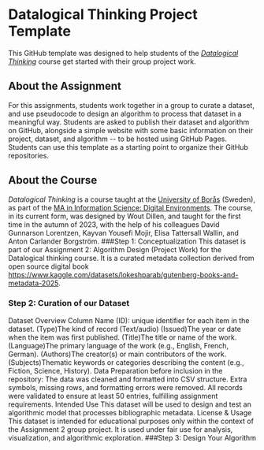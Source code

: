 # Datalogical Thinking Project Template
This GitHub template was designed to help students of the [*Datalogical Thinking*](https://www.hb.se/globalassets/global/international-office/kursplaner-ischool/ht23_datalogical-thinking-c3mdt1.pdf) course get started with their group project work. 

## About the Assignment
For this assignments, students work together in a group to curate 
a dataset, and use pseudocode to design an algorithm to process that dataset in a meaningful way. Students are asked to publish their dataset and algorithm on GitHub, alongside a simple website with some basic information on their project, dataset, and algorithm -- to be hosted using GitHub Pages. Students can use this template as a starting point to organize their GitHub repositories.

## About the Course
*Datalogical Thinking* is a course taught at the [University of Borås](https://www.hb.se) (Sweden), as part of the [MA in Information Science: Digital Environments](https://www.hb.se/en/international-student/program/programmes/masters-programme-in-information-science-digital-environments/). The course, in its current form, was designed by Wout Dillen, and taught for the first time in the autumn of 2023, with the help of his colleagues David Gunnarson Lorentzen, Kayvan Yousefi Mojir, Elisa Tattersall Wallin, and Anton Carlander Borgström.
###Step 1: Conceptualization
This dataset is part of our Assignment 2: Algorithm Design (Project Work) for the Datalogical thinking course. It is a curated metadata collection derived from open source digital book https://www.kaggle.com/datasets/lokeshparab/gutenberg-books-and-metadata-2025.
### Step 2: Curation of our Dataset
Dataset Overview
Column Name 
(ID): unique identifier for each item in the dataset.
(Type)The kind of record  (Text/audio)
(Issued)The year or date when the item was first published.
(Title)The title or name of the work.
(Language)The primary language of the work (e.g., English, French, German).
(Authors)The creator(s) or main contributors of the work.
(Subjects)Thematic keywords or categories describing the content (e.g., Fiction, Science, History).
Data Preparation before inclusion in the repository:
The data was cleaned and formatted into CSV structure.
Extra symbols, missing rows, and formatting errors were removed.
All records were validated to ensure at least 50 entries, fulfilling assignment requirements.
Intended Use
This dataset will be used to design and test an algorithmic model that processes bibliographic metadata.
License & Usage
This dataset is intended for educational purposes only within the context of the Assignment 2 group project.
It is used under fair use for analysis, visualization, and algorithmic exploration.
###Step 3: Design Your Algorithm

